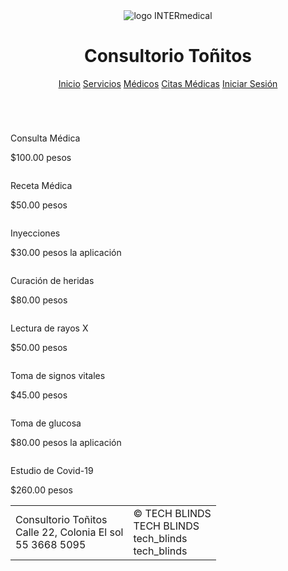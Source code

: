 <!DOCTYPE html>
<html lang="en">
<head>
    <meta charset="UTF-8">
    <meta name="viewport" content="width=device-width, initial-scale=1.0">
    <title>INTERMEDICAL</title>
    <link rel="stylesheet" href="bootstrap/css/bootstrap.min.css"> 
    <link rel="stylesheet" href="css/estilos_index.css">
    <script src="https://kit.fontawesome.com/8d1f4097ba.js" crossorigin="anonymous"></script>
</head>
<body>
    <!--Encabezado-->
    <header class="encabezado"> 
        <img src="imagenes/INTERMEDICALLOGO.png" alt="logo INTERmedical">
        <h1>Consultorio Toñitos</h1>
        <div class="clearfix"></div>
        <nav>
            <a href="index.html">
                <i class="fa-solid fa-house"></i> Inicio</a>
            <a href="servicios.html">
                <i class="fa-solid fa-stethoscope"></i> Servicios</a>
            <a href="medicos.html">
                <i class="fa-solid fa-user-doctor"></i> Médicos</a>
            <a href="citas.html">
                <i class="fa-regular fa-calendar-days"></i>Citas Médicas</a>
            <a href="form_sesion.html">
                <i class="fa-solid fa-circle-user"></i> Iniciar Sesión</a>
        </nav>
    </header>
    <!-- Contenido de la Interfaz-->
    <div class="banner">
        <img src="imagenes/consulbanner.jpg" alt=""> 
    </div>
    <!-- Galeria Servicios -->
    <!-- Primera fila-->
    <div class="fila">
        <!--primera columna-->
        <div class="columna">
            <div class="galeria">
                <img src="imagenes/consulta_medica.jpg" alt="">
                <div class="descripción">
                    <p>Consulta Médica</p>
                    <p>$100.00 pesos</p>
                </div>
            </div>
        </div>
        <!--segunda columna-->
        <div class="columna">
            <div class="galeria">
                <img src="imagenes/receta_medica.jpg" alt="">
                <div class="descripción">
                    <p>Receta Médica</p>
                    <p>$50.00 pesos</p>
                </div>
            </div>
        </div>
        <!--tercera columna-->
        <div class="columna">
            <div class="galeria">
                <img src="imagenes/inyeccion-intramuscularniño.jpg" alt="">
                <div class="descripción">
                    <p>Inyecciones</p>
                    <p>$30.00 pesos la aplicación</p>
                </div>
            </div>
        </div>
        <!--cuarta columna--> 
        <div class="columna">
            <div class="galeria">
                <img src="imagenes/mitos-curación-de-las-heridas.jpg" alt="">
                <div class="descripción">
                    <p>Curación de heridas</p>
                    <p>$80.00 pesos</p>
                </div>
            </div>
        </div>
    </div>
    <!-- El clearfix se coloca para que corte y no siga a la izquierda, sino que vaya hacia abajo-->
    <div class="clearfix"></div>
    <!-- Segunda fila-->
    <div class="fila 2">
        <!--primera columna-->
        <div class="columna">
            <div class="galeria">
                <img src="imagenes/rayos_x.jpg" alt="">
                <div class="descripción">
                    <p>Lectura de rayos X</p>
                    <p>$50.00 pesos</p>
                </div>
            </div>
        </div>
        <!--segunda columna-->
        <div class="columna">
            <div class="galeria">
                <img src="imagenes/signos_vitales.jpg" alt="">
                <div class="descripción">
                    <p>Toma de signos vitales</p>
                    <p>$45.00 pesos</p>
                </div>
            </div>
        </div>
        <!--tercera columna-->
        <div class="columna">
            <div class="galeria">
                <img src="imagenes/glucosa.png" alt="">
                <div class="descripción">
                    <p>Toma de glucosa</p>
                    <p>$80.00 pesos la aplicación</p>
                </div>
            </div>
        </div>
        <!--cuarta columna--> 
        <div class="columna">
            <div class="galeria">
                <img src="imagenes/estudio_covi.jpg" alt="">
                <div class="descripción">
                    <p>Estudio de Covid-19</p>
                    <p>$260.00 pesos</p>
                </div>
            </div>
        </div>
    </div>
    <!--Pie de pagina-->
    <footer class="footer">
        <table>
            <tr>
                <td>
                    <i class="fa-solid fa-house-chimney-medical"></i> Consultorio Toñitos <br><!--Salto de linea-->
                    <i class="fa-solid fa-location-dot"></i> Calle 22, Colonia El sol<br>
                    <i class="fa-solid fa-phone"></i> 55 3668 5095 <br>
                </td>
                <td>
                    &#169; TECH BLINDS <br> <!--© simbolo de copyright-->
                    <i class="fa-brands fa-facebook"></i> TECH BLINDS <br>
                    <i class="fa-brands fa-instagram"></i> tech_blinds <br>
                    <i class="fa-brands fa-tiktok"></i> tech_blinds
                </td>
            </tr>
        </table>
    </footer>
    <script src="bootstrap/js/bootstrap.min.js"></script>
</body>
</html>
